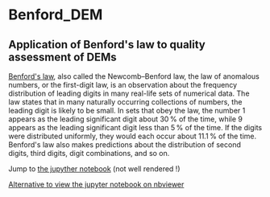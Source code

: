 # Benford_DEM

## Application of Benford's law to quality assessment of DEMs

[Benford's law](https://en.wikipedia.org/wiki/Benford%27s_law), also called the Newcomb–Benford law, the law of anomalous numbers, or the first-digit law, is an observation about the frequency distribution of leading digits in many real-life sets of numerical data. The law states that in many naturally occurring collections of numbers, the leading digit is likely to be small. In sets that obey the law, the number 1 appears as the leading significant digit about 30 % of the time, while 9 appears as the leading significant digit less than 5 % of the time. If the digits were distributed uniformly, they would each occur about 11.1 % of the time. Benford's law also makes predictions about the distribution of second digits, third digits, digit combinations, and so on.

Jump to [the jupyther notebook](https://github.com/ayoubft/Benford_DEM/blob/main/Benford_DEM-full.ipynb) (not well rendered !)

[Alternative to view the jupyter notebook on nbviewer](https://nbviewer.jupyter.org/github/ayoubft/Benford_DEM/blob/main/Benford_DEM-full.ipynb)
